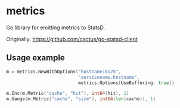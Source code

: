 metrics
=======

Go library for emitting metrics to StatsD.

Originally: https://github.com/cactus/go-statsd-client

Usage example
-------------
```go
m = metrics.NewWithOptions("hostname:8125",
                           "servicename.hostname",
                           metrics.Options{UseBuffering: true})

m.Inc(m.Metric("cache", "hit"), int64(hit), 1)
m.Gauge(m.Metric("cache", "size"), int64(len(cache)), 1)
```

